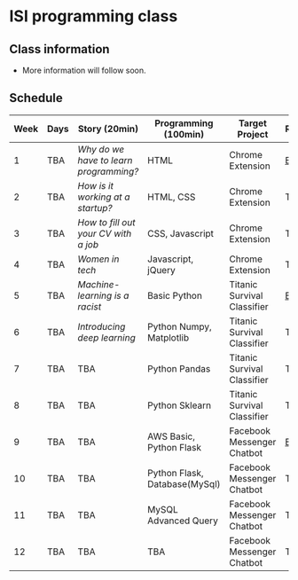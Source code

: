 # ISI programming class

## Class information
  * More information will follow soon.
## Schedule
| Week | Days | Story (20min) | Programming (100min) | Target Project | Resources |
| --- | --- | --- | --- | --- | --- |
| 1 | TBA | *Why do we have to learn programming?* | HTML | Chrome Extension | [Example](https://chrome.google.com/webstore/detail/momentum/laookkfknpbbblfpciffpaejjkokdgca) |
| 2 | TBA | *How is it working at a startup?* | HTML, CSS | Chrome Extension | TBA |
| 3 | TBA | *How to fill out your CV with a job* | CSS, Javascript | Chrome Extension | TBA |
| 4 | TBA | *Women in tech* | Javascript, jQuery | Chrome Extension | TBA |
| 5 | TBA | *Machine-learning is a racist* | Basic Python | Titanic Survival Classifier | [Example](https://www.kaggle.com/c/titanic) |
| 6 | TBA | *Introducing deep learning* | Python Numpy, Matplotlib | Titanic Survival Classifier | TBA |
| 7 | TBA | TBA | Python Pandas | Titanic Survival Classifier | TBA |
| 8 | TBA | TBA | Python Sklearn | Titanic Survival Classifier | TBA |
| 9 | TBA | TBA | AWS Basic, Python Flask | Facebook Messenger Chatbot | [Example](https://devpost.com/software/bebridge) |
| 10 | TBA | TBA | Python Flask, Database(MySql) | Facebook Messenger Chatbot | TBA |
| 11 | TBA | TBA | MySQL Advanced Query | Facebook Messenger Chatbot | TBA |
| 12 | TBA | TBA | TBA | Facebook Messenger Chatbot | TBA |


